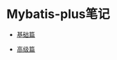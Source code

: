 # Mybatis-plus笔记

* [基础篇](/markdown/MybatisPlus/01-MybatisPlus-基础篇.md)

* [高级篇](/markdown/MybatisPlus/02-MybatisPlus-高级篇.md)

